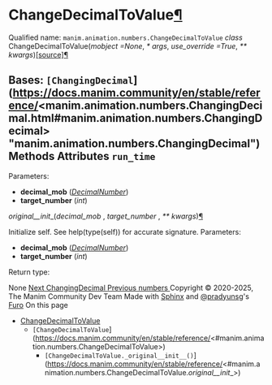 # ChangeDecimalToValue[¶](https://docs.manim.community/en/stable/reference/<#changedecimaltovalue> "Link to this heading")
Qualified name: `manim.animation.numbers.ChangeDecimalToValue`
_class_ ChangeDecimalToValue(_mobject =None_, _* args_, _use_override =True_, _** kwargs_)[[source]](https://docs.manim.community/en/stable/reference/<../_modules/manim/animation/numbers.html#ChangeDecimalToValue>)[¶](https://docs.manim.community/en/stable/reference/<#manim.animation.numbers.ChangeDecimalToValue> "Link to this definition")
    
Bases: `[ChangingDecimal`](https://docs.manim.community/en/stable/reference/<manim.animation.numbers.ChangingDecimal.html#manim.animation.numbers.ChangingDecimal> "manim.animation.numbers.ChangingDecimal")
Methods
Attributes
`run_time`  
---  
Parameters:
    
  * **decimal_mob** ([_DecimalNumber_](https://docs.manim.community/en/stable/reference/<manim.mobject.text.numbers.DecimalNumber.html#manim.mobject.text.numbers.DecimalNumber> "manim.mobject.text.numbers.DecimalNumber"))
  * **target_number** (_int_)


_original__init__(_decimal_mob_ , _target_number_ , _** kwargs_)[¶](https://docs.manim.community/en/stable/reference/<#manim.animation.numbers.ChangeDecimalToValue._original__init__> "Link to this definition")
    
Initialize self. See help(type(self)) for accurate signature.
Parameters:
    
  * **decimal_mob** ([_DecimalNumber_](https://docs.manim.community/en/stable/reference/<manim.mobject.text.numbers.DecimalNumber.html#manim.mobject.text.numbers.DecimalNumber> "manim.mobject.text.numbers.DecimalNumber"))
  * **target_number** (_int_)


Return type:
    
None
[ Next ChangingDecimal ](https://docs.manim.community/en/stable/reference/<manim.animation.numbers.ChangingDecimal.html>) [ Previous numbers ](https://docs.manim.community/en/stable/reference/<manim.animation.numbers.html>)
Copyright © 2020-2025, The Manim Community Dev Team 
Made with [Sphinx](https://docs.manim.community/en/stable/reference/<https:/www.sphinx-doc.org/>) and [@pradyunsg](https://docs.manim.community/en/stable/reference/<https:/pradyunsg.me>)'s [Furo](https://docs.manim.community/en/stable/reference/<https:/github.com/pradyunsg/furo>)
On this page 
  * [ChangeDecimalToValue](https://docs.manim.community/en/stable/reference/<#>)
    * `[ChangeDecimalToValue`](https://docs.manim.community/en/stable/reference/<#manim.animation.numbers.ChangeDecimalToValue>)
      * `[ChangeDecimalToValue._original__init__()`](https://docs.manim.community/en/stable/reference/<#manim.animation.numbers.ChangeDecimalToValue._original__init__>)


